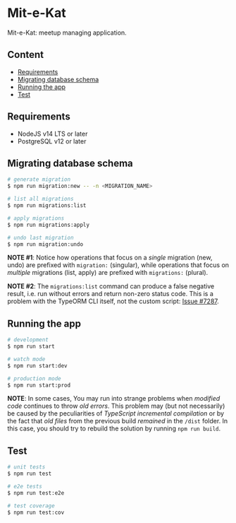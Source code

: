 # Mit-e-Kat

Mit-e-Kat: meetup managing application.

## Content

- [Requirements](#requirements)
- [Migrating database schema](#migrating-database-schema)
- [Running the app](#running-the-app)
- [Test](#test)

## Requirements

- NodeJS v14 LTS or later
- PostgreSQL v12 or later

## Migrating database schema

```bash
# generate migration
$ npm run migration:new -- -n <MIGRATION_NAME>

# list all migrations
$ npm run migrations:list

# apply migrations
$ npm run migrations:apply

# undo last migration
$ npm run migration:undo
```

**NOTE #1**: Notice how operations that focus on a *single* migration (new, undo) are prefixed with `migration:`
(singular), while operations that focus on *multiple* migrations (list, apply) are prefixed with `migrations:` (plural).

**NOTE #2**: The `migrations:list` command can produce a false negative result, i.e. run without errors and return
non-zero status code. This is a problem with the TypeORM CLI itself, not the custom script:
[Issue #7287](https://github.com/typeorm/typeorm/issues/7287).

## Running the app

```bash
# development
$ npm run start

# watch mode
$ npm run start:dev

# production mode
$ npm run start:prod
```

**NOTE**: In some cases, You may run into strange problems when *modified code* continues to throw *old errors*. This
problem may (but not necessarily) be caused by the peculiarities of *TypeScript incremental compilation* or by the fact
that *old files* from the previous build *remained* in the `/dist` folder.  In this case, you should try to rebuild the
solution by running `npm run build`.

## Test

```bash
# unit tests
$ npm run test

# e2e tests
$ npm run test:e2e

# test coverage
$ npm run test:cov
```